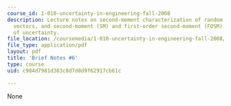 ```yaml
---
course_id: 1-010-uncertainty-in-engineering-fall-2008
description: Lecture notes on second-moment characterization of random variables and
  vectors, and second-moment (SM) and first-order second-moment (FOSM) propagation
  of uncertainty.
file_location: /coursemedia/1-010-uncertainty-in-engineering-fall-2008/c984d7981d383c8d7d8d9f62917cb61c_notes_06.pdf
file_type: application/pdf
layout: pdf
title: 'Brief Notes #6'
type: course
uid: c984d7981d383c8d7d8d9f62917cb61c

---
```

None